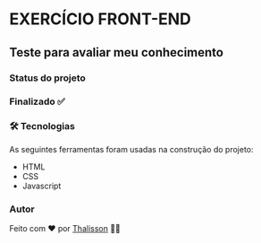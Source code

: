 # EXERCÍCIO FRONT-END

## Teste para avaliar meu conhecimento

### Status do projeto

<h3> 
	Finalizado ✅
</h3>

### 🛠 Tecnologias

As seguintes ferramentas foram usadas na construção do projeto:

- HTML
- CSS
- Javascript

### Autor

Feito com ❤️ por [Thalisson](https://www.linkedin.com/in/thalissonmrodrigues/) 👋🏽

